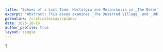 ```yaml
---
title: "Echoes of a Lost Time: Nostalgia and Melancholia in _The Deserted Village_ and _Eton College_"
excerpt: "Abstract: This essay examines _The Deserted Village_ and _Ode on a Distant Prospect of Eton College_ through the lens of nostalgic melancholia, exploring how both poems dramatize the temporal tension between memory and loss. It argues that Goldsmith’s restorative nostalgia aspires to rebuild a vanished moral order, whereas Gray’s reflective nostalgia accepts irretrievability and turns remembrance into introspection. Together they illuminate the eighteenth century’s poetic negotiation between time, emotion, and historical consciousness.(MA coursework essay, _Melancholia and Hypochondria in 18th Century Europe_, King’s College London.)"
permalink: /criticalessays/piano/
date: 2025-10-16
author_profile: true
layout: single
---
```


1
